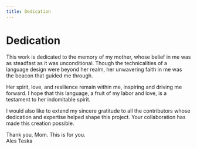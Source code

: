 ```yaml
---
title: Dedication
---
```


# Dedication

This work is dedicated to the memory of my mother, whose belief in me was as steadfast as it was unconditional.
Though the technicalities of a language design were beyond her realm, her unwavering faith in me was the beacon that guided me through.

Her spirit, love, and resilience remain within me, inspiring and driving me forward.
I hope that this language, a fruit of my labor and love, is a testament to her indomitable spirit.

I would also like to extend my sincere gratitude to all the contributors whose dedication and expertise helped shape this project.
Your collaboration has made this creation possible.

Thank you, Mom.
This is for you.  
Ales Teska
